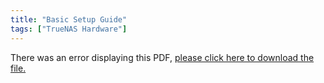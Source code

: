 ```yaml
---
title: "Basic Setup Guide"
tags: ["TrueNAS Hardware"]
---
```


<object data="https://www.truenas.com/docs/files/FNCertifiedBSGv2_7.pdf" type="application/pdf" width="95%" height="1000">
  There was an error displaying this PDF, <a href="https://www.truenas.com/docs/files/FNCertifiedBSGv2_7.pdf">please click here to download the file.</a>
</object>
